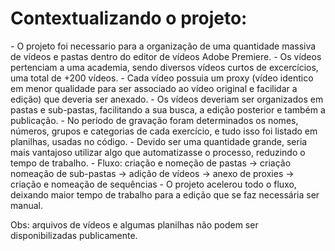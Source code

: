 <h1>Contextualizando o projeto:</h1>
- O projeto foi necessario para a organização de uma quantidade massiva de vídeos e pastas dentro do editor de vídeos Adobe Premiere.
- Os vídeos pertenciam a uma academia, sendo diversos vídeos curtos de excercícios, uma total de +200 vídeos.
- Cada vídeo possuia um proxy (vídeo identico em menor qualidade para ser associado ao vídeo original e facilidar a edição) que deveria ser anexado.
- Os vídeos deveriam ser organizados em pastas e sub-pastas, facilitando a sua busca, a edição posterior e também a publicação.
- No período de gravação foram determinados os nomes, números, grupos e categorias de cada exercício, e tudo isso foi listado em planilhas, usadas no código.
- Devido ser uma quantidade grande, seria mais vantajoso utilizar algo que automatizasse o processo, reduzindo o tempo de trabalho.
- Fluxo: criação e nomeção de pastas -> criação nomeação de sub-pastas -> adição de vídeos -> anexo de proxies -> criação e nomeação de sequências
- O projeto acelerou todo o fluxo, deixando maior tempo de trabalho para a edição que se faz necessária ser manual.

Obs: arquivos de vídeos e algumas planilhas não podem ser disponibilizadas publicamente.
